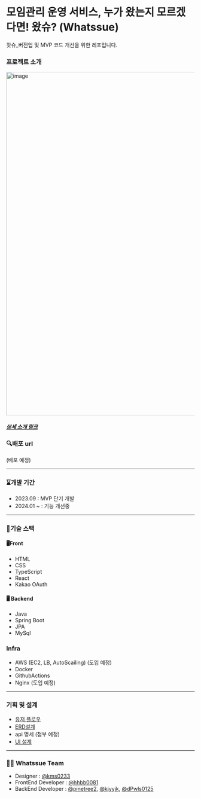 # 모임관리 운영 서비스, 누가 왔는지 모르겠다면! 왔슈? (Whatssue)
왓슈_버전업 및 MVP 코드 개선을 위한 레포입니다.
### 프로젝트 소개 
<img width="919" alt="image" src="https://github.com/Onion-City/Whatssue_BE_v2/assets/79689822/78e8f5e3-f2cb-4e41-a775-e4469ae20209">

##### [상세 소개 링크](https://notefolio.net/kms02336047/360251)

### 🔍배포 url
(배포 예정)

---

### ⌛개발 기간
- 2023.09 : MVP 단기 개발 
- 2024.01 ~ : 기능 개선중

---

### 🔧기술 스택
#### 🖥️Front
- HTML
- CSS
- TypeScript
- React
- Kakao OAuth 
#### 🖥️ Backend
- Java
- Spring Boot
- JPA
- MySql

### Infra 
- AWS (EC2, LB, AutoScailing) (도입 예정)
- Docker
- GithubActions
- Nginx (도입 예정)

---

###  기획 및 설계
- [유저 플로우](https://app.eraser.io/workspace/HQCZcSFCKQBPPZ1dQqqv?origin=share)
- [ERD설계](https://www.erdcloud.com/d/AWGmk3K42vFRxkEE3)
- api 명세 (첨부 예정)
- [UI 설계](https://www.figma.com/file/dmcv7zXS4A2nTHWgYsZlkd/%EC%99%93%EC%8A%88UI?type=design&node-id=0%3A1&mode=design&t=lf8Yx4lyhPAW1gIv-1)

---

### 👩‍💻 Whatssue Team
- Designer : [@kms0233](https://github.com/kms0233)
- FrontEnd Developer : [@hhbb0081](https://github.com/hhbb0081)
- BackEnd Developer : [@pinetree2](https://github.com/pinetree2), [@kjyyjk](https://github.com/kjyyjk), [@dPwls0125](https://github.com/dPwls0125)



